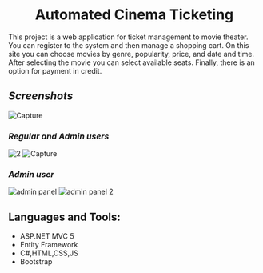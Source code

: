 <h1 align="center" style="border-bottom: none"> Automated Cinema Ticketing</h1>

This project is a web application for ticket management to movie theater.
You can register to the system and then manage a shopping cart.
On this site you can choose movies by genre, popularity, price, and date and time. After selecting the movie you can select available seats.
Finally, there is an option for payment in credit.
</br>

## ***Screenshots***
![Capture](https://user-images.githubusercontent.com/58606266/179973324-8d7c014f-06c2-45ae-a480-265107a7750e.PNG)
### ***Regular and Admin users***
![2](https://user-images.githubusercontent.com/58606266/179973337-a948d285-78d2-4c8f-b6d1-38d8b318eb7d.PNG)
![Capture](https://user-images.githubusercontent.com/58606266/179977547-7aa8e298-9a3e-4d3e-833a-bd184c14a171.PNG)
### ***Admin user***
![admin panel](https://user-images.githubusercontent.com/58606266/179973353-f00e55e1-de57-4fe1-b7f4-d72faed49b2a.PNG)
![admin panel 2](https://user-images.githubusercontent.com/58606266/179975364-70941cd9-81a1-4ede-a3c7-067451411979.PNG)

## Languages and Tools:
- ASP.NET MVC 5
- Entity Framework
- C#,HTML,CSS,JS
- Bootstrap
